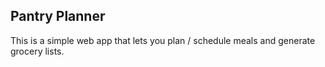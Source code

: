 ## Pantry Planner
This is a simple web app that lets you plan / schedule meals and generate grocery lists.

